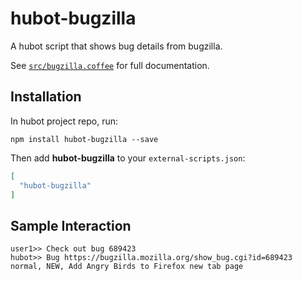 # hubot-bugzilla

A hubot script that shows bug details from bugzilla.

See [`src/bugzilla.coffee`](src/bugzilla.coffee) for full documentation.

## Installation

In hubot project repo, run:

`npm install hubot-bugzilla --save`

Then add **hubot-bugzilla** to your `external-scripts.json`:

```json
[
  "hubot-bugzilla"
]
```

## Sample Interaction

```
user1>> Check out bug 689423
hubot>> Bug https://bugzilla.mozilla.org/show_bug.cgi?id=689423 normal, NEW, Add Angry Birds to Firefox new tab page
```

